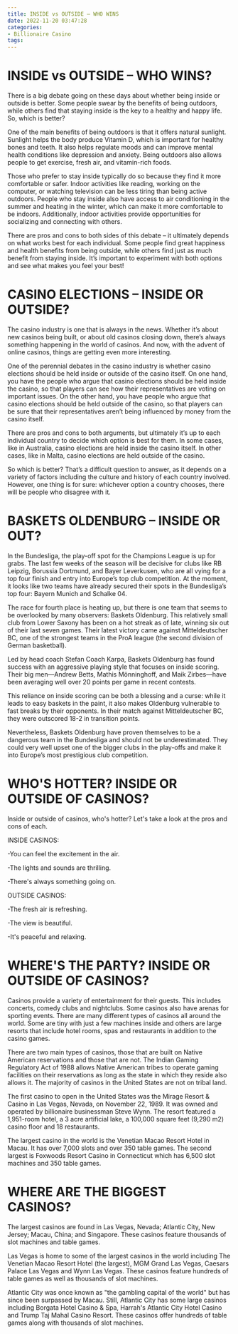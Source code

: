 ```yaml
---
title: INSIDE vs OUTSIDE – WHO WINS
date: 2022-11-20 03:47:28
categories:
- Billionaire Casino
tags:
---
```



#  INSIDE vs OUTSIDE – WHO WINS?

There is a big debate going on these days about whether being inside or outside is better. Some people swear by the benefits of being outdoors, while others find that staying inside is the key to a healthy and happy life. So, which is better?

One of the main benefits of being outdoors is that it offers natural sunlight. Sunlight helps the body produce Vitamin D, which is important for healthy bones and teeth. It also helps regulate moods and can improve mental health conditions like depression and anxiety. Being outdoors also allows people to get exercise, fresh air, and vitamin-rich foods.

Those who prefer to stay inside typically do so because they find it more comfortable or safer. Indoor activities like reading, working on the computer, or watching television can be less tiring than being active outdoors. People who stay inside also have access to air conditioning in the summer and heating in the winter, which can make it more comfortable to be indoors. Additionally, indoor activities provide opportunities for socializing and connecting with others.

There are pros and cons to both sides of this debate – it ultimately depends on what works best for each individual. Some people find great happiness and health benefits from being outside, while others find just as much benefit from staying inside. It’s important to experiment with both options and see what makes you feel your best!

#  CASINO ELECTIONS – INSIDE OR OUTSIDE?

The casino industry is one that is always in the news. Whether it’s about new casinos being built, or about old casinos closing down, there’s always something happening in the world of casinos. And now, with the advent of online casinos, things are getting even more interesting.

One of the perennial debates in the casino industry is whether casino elections should be held inside or outside of the casino itself. On one hand, you have the people who argue that casino elections should be held inside the casino, so that players can see how their representatives are voting on important issues. On the other hand, you have people who argue that casino elections should be held outside of the casino, so that players can be sure that their representatives aren’t being influenced by money from the casino itself.

There are pros and cons to both arguments, but ultimately it’s up to each individual country to decide which option is best for them. In some cases, like in Australia, casino elections are held inside the casino itself. In other cases, like in Malta, casino elections are held outside of the casino.

So which is better? That’s a difficult question to answer, as it depends on a variety of factors including the culture and history of each country involved. However, one thing is for sure: whichever option a country chooses, there will be people who disagree with it.

#  BASKETS OLDENBURG – INSIDE OR OUT?

In the Bundesliga, the play-off spot for the Champions League is up for grabs. The last few weeks of the season will be decisive for clubs like RB Leipzig, Borussia Dortmund, and Bayer Leverkusen, who are all vying for a top four finish and entry into Europe’s top club competition. At the moment, it looks like two teams have already secured their spots in the Bundesliga’s top four: Bayern Munich and Schalke 04.

The race for fourth place is heating up, but there is one team that seems to be overlooked by many observers: Baskets Oldenburg. This relatively small club from Lower Saxony has been on a hot streak as of late, winning six out of their last seven games. Their latest victory came against Mitteldeutscher BC, one of the strongest teams in the ProA league (the second division of German basketball).

Led by head coach Stefan Coach Karpa, Baskets Oldenburg has found success with an aggressive playing style that focuses on inside scoring. Their big men—Andrew Betts, Mathis Mönninghoff, and Maik Zirbes—have been averaging well over 20 points per game in recent contests.

This reliance on inside scoring can be both a blessing and a curse: while it leads to easy baskets in the paint, it also makes Oldenburg vulnerable to fast breaks by their opponents. In their match against Mitteldeutscher BC, they were outscored 18-2 in transition points.

Nevertheless, Baskets Oldenburg have proven themselves to be a dangerous team in the Bundesliga and should not be underestimated. They could very well upset one of the bigger clubs in the play-offs and make it into Europe’s most prestigious club competition.

#  WHO'S HOTTER? INSIDE OR OUTSIDE OF CASINOS?

Inside or outside of casinos, who's hotter? Let's take a look at the pros and cons of each.

INSIDE CASINOS:

-You can feel the excitement in the air.

-The lights and sounds are thrilling.

-There's always something going on.

OUTSIDE CASINOS:

-The fresh air is refreshing.

-The view is beautiful.

-It's peaceful and relaxing.

#  WHERE'S THE PARTY? INSIDE OR OUTSIDE OF CASINOS?

Casinos provide a variety of entertainment for their guests. This includes concerts, comedy clubs and nightclubs. Some casinos also have arenas for sporting events. There are many different types of casinos all around the world. Some are tiny with just a few machines inside and others are large resorts that include hotel rooms, spas and restaurants in addition to the casino games.

There are two main types of casinos, those that are built on Native American reservations and those that are not. The Indian Gaming Regulatory Act of 1988 allows Native American tribes to operate gaming facilities on their reservations as long as the state in which they reside also allows it. The majority of casinos in the United States are not on tribal land.

The first casino to open in the United States was the Mirage Resort & Casino in Las Vegas, Nevada, on November 22, 1989. It was owned and operated by billionaire businessman Steve Wynn. The resort featured a 1,951-room hotel, a 3 acre artificial lake, a 100,000 square feet (9,290 m2) casino floor and 18 restaurants.

The largest casino in the world is the Venetian Macao Resort Hotel in Macau. It has over 7,000 slots and over 350 table games. The second largest is Foxwoods Resort Casino in Connecticut which has 6,500 slot machines and 350 table games.

# WHERE ARE THE BIGGEST CASINOS?

The largest casinos are found in Las Vegas, Nevada; Atlantic City, New Jersey; Macau, China; and Singapore. These casinos feature thousands of slot machines and table games.

Las Vegas is home to some of the largest casinos in the world including The Venetian Macao Resort Hotel (the largest), MGM Grand Las Vegas, Caesars Palace Las Vegas and Wynn Las Vegas. These casinos feature hundreds of table games as well as thousands of slot machines.

Atlantic City was once known as "the gambling capital of the world" but has since been surpassed by Macau. Still, Atlantic City has some large casinos including Borgata Hotel Casino & Spa, Harrah's Atlantic City Hotel Casino and Trump Taj Mahal Casino Resort. These casinos offer hundreds of table games along with thousands of slot machines.